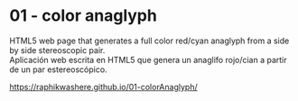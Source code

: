 # 01 - color anaglyph
HTML5 web page that generates a full color red/cyan anaglyph from a side by side stereoscopic pair.<br/>
Aplicación web escrita en HTML5 que genera un anaglifo rojo/cian a partir de un par estereoscópico.

https://raphikwashere.github.io/01-colorAnaglyph/

